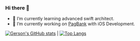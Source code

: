 ### Hi there 👋

- 🌱 I’m currently learning advanced swift architect.
- 🔭 I’m currently working on [PagBank](https://pagseguro.uol.com.br/conta-digital/conta-digital-gratis) with iOS Development. 

[![Gerson's GitHub stats](https://github-readme-stats.vercel.app/api?username=Arbigaus&theme=radical)](#) | [![Top Langs](https://github-readme-stats.vercel.app/api/top-langs/?username=Arbigaus&theme=radical&hide=jupyter%20notebook,tex,html,shell,c%23,css,ruby)](#)

<!--
**Arbigaus/Arbigaus** is a ✨ _special_ ✨ repository because its `README.md` (this file) appears on your GitHub profile.

Here are some ideas to get you started:

- 🔭 I’m currently working on ...
- 🌱 I’m currently learning ...
- 👯 I’m looking to collaborate on ...
- 🤔 I’m looking for help with ...
- 💬 Ask me about ...
- 📫 How to reach me: ...
- 😄 Pronouns: ...
- ⚡ Fun fact: ...


[![Gerson's GitHub stats](https://github-readme-stats.vercel.app/api?username=Arbigaus&theme=radical)](#) | [![Top Langs](https://github-readme-stats.vercel.app/api/top-langs/?username=Arbigaus&theme=radical&hide=jupyter%20notebook,tex,html,shell,c%23,css,ruby)](#) 
---|--

-->
